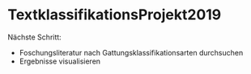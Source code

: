 # TextklassifikationsProjekt2019

Nächste Schritt:

- Foschungsliteratur nach Gattungsklassifikationsarten durchsuchen
- Ergebnisse visualisieren
